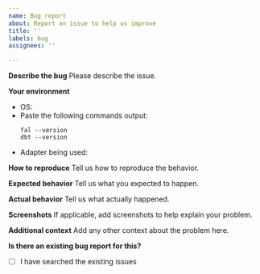 ```yaml
---
name: Bug report
about: Report an issue to help us improve
title: ''
labels: bug
assignees: ''

---
```


**Describe the bug**
Please describe the issue.

**Your environment**
- OS: 
- Paste the following commands output:
  ```
  fal --version
  dbt --version
  ```
- Adapter being used: <!-- (if more than one dbt plugin installed) --> 

**How to reproduce**
Tell us how to reproduce the behavior.

**Expected behavior**
Tell us what you expected to happen.

**Actual behavior**
Tell us what actually happened.

**Screenshots**
If applicable, add screenshots to help explain your problem.

**Additional context**
Add any other context about the problem here.

**Is there an existing bug report for this?**
 * [ ]  I have searched the existing issues